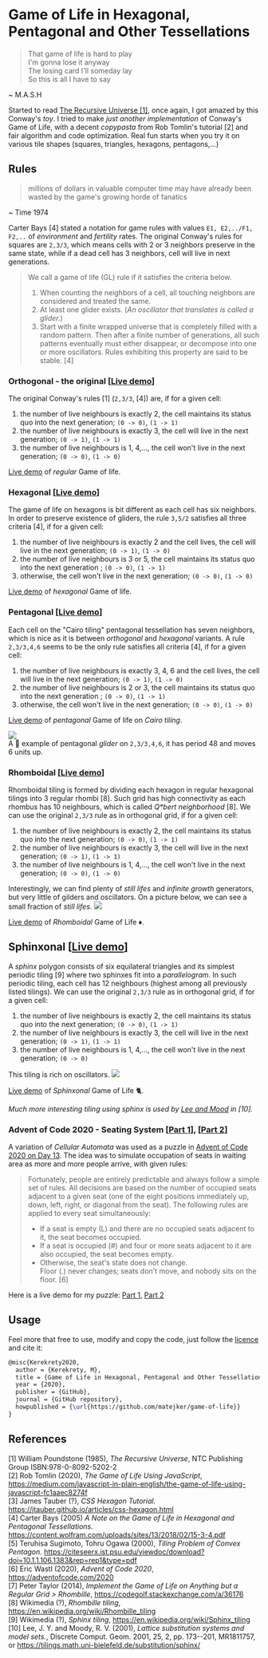 # Game of Life in Hexagonal, Pentagonal and Other Tessellations 
> That game of life is hard to play  
I'm gonna lose it anyway  
The losing card I'll someday lay  
So this is all I have to say  

~ M.A.S.H

Started to read [The Recursive Universe [1]](https://www.amazon.co.uk/Recursive-Universe-Complexity-Scientific-Knowledge/dp/048649098X), 
once again, I got amazed by this Conway's _toy_. I tried to make _just another implementation_ of Conway's Game of Life, with
a decent _copypasta_ from Rob Tomlin's tutorial [2] and fair algorithm and code optimization. Real fun starts when you
try it on various tile shapes (squares, triangles, hexagons, pentagons,...)

## Rules
> millions of dollars in valuable computer time may have already been wasted by the game's growing horde of fanatics

~ Time 1974  

Carter Bays [4] stated a notation for game rules with values `E1, E2,../F1, F2,..` of _environment_ and _fertility_ rates.
The original Conway's rules for squares are `2,3/3`, which means cells with 2 or 3 neighbors preserve in the same state, 
while if a dead cell has 3 neighbors, cell will live in next generations.

>We call a game of life (GL) rule if it satisfies the criteria below.
>1. When counting the neighbors of a cell, all touching neighbors are considered and treated the same.
>2. At least one glider exists. (_An oscillator that translates is called a glider._)
>3. Start with a finite wrapped universe that is completely filled with a random pattern. Then after a finite number of 
generations, all such patterns eventually must either disappear, or decompose into one or more oscillators. 
Rules exhibiting this property are said to be stable. [4]


### Orthogonal - the original [[Live demo](https://matejker.github.io/game-of-life/life.html)]
The original Conway's rules [1] (`2,3/3`, [4]) are, if for a given cell:
1. the number of live neighbours is exactly 2, the cell maintains its status quo into the next generation; `(0 -> 0)`, `(1 -> 1)`
2. the number of live neighbours is exactly 3, the cell will live in the next generation; `(0 -> 1)`, `(1 -> 1)`
3. the number of live neighbours is 1, 4,..., the cell won't live in the next generation; `(0 -> 0)`, `(1 -> 0)`

[Live demo](https://matejker.github.io/game-of-life/life.html) of _regular_ Game of life.

### Hexagonal [[Live demo](https://matejker.github.io/game-of-life/hexagonal.html)]
The game of life on hexagons is bit different as each cell has six neighbors. In order to preserve existence of gliders,
the rule `3,5/2` satisfies all three criteria [4], 
if for a given cell:  
1. the number of live neighbours is exactly 2 and the cell lives, the cell will live in the next generation; `(0 -> 1)`, `(1 -> 0)`  
2. the number of live neighbours is 3 or 5, the cell maintains its status quo into the next generation ; `(0 -> 0)`, `(1 -> 1)`
3. otherwise, the cell won't live in the next generation; `(0 -> 0)`, `(1 -> 0)`

[Live demo](https://matejker.github.io/game-of-life/hexagonal.html) of _hexagonal_ Game of life. 

### Pentagonal [[Live demo](https://matejker.github.io/game-of-life/pentagonal.html)]
Each cell on the "Cairo tiling" pentagonal tessellation has seven neighbors, which is nice as it is between _orthogonal_
and _hexagonal_ variants. A rule `2,3/3,4,6` seems to be the only rule satisfies all criteria [4], 
if for a given cell:  
1. the number of live neighbours is exactly 3, 4, 6 and the cell lives, the cell will live in the next generation; `(0 -> 1)`, `(1 -> 0)`  
2. the number of live neighbours is 2 or 3, the cell maintains its status quo into the next generation ; `(0 -> 0)`, `(1 -> 1)`
3. otherwise, the cell won't live in the next generation; `(0 -> 0)`, `(1 -> 0)`

[Live demo](https://matejker.github.io/game-of-life/pentagonal.html) of _pentagonal_ Game of life on _Cairo tiling_. 

![](./docs/glider/shrimp.png)  
A :fried_shrimp: example of pentagonal _glider_ on `2,3/3,4,6`, it has period 48 and moves 6 units up.


### Rhomboidal [[Live demo](https://matejker.github.io/game-of-life/rhombille.html)]
Rhomboidal tiling is formed by dividing each hexagon in regular hexagonal tilings into 3 regular rhombi [8]. Such grid 
has high connectivity as each rhombus has 10 neighbours, which is called _Q*bert neighborhood_ [8]. We can use the 
original `2,3/3` rule as in orthogonal grid, if for a given cell:
1. the number of live neighbours is exactly 2, the cell maintains its status quo into the next generation; `(0 -> 0)`, `(1 -> 1)`
2. the number of live neighbours is exactly 3, the cell will live in the next generation; `(0 -> 1)`, `(1 -> 1)`
3. the number of live neighbours is 1, 4,..., the cell won't live in the next generation; `(0 -> 0)`, `(1 -> 0)`

Interestingly, we can find plenty of _still lifes_ and _infinite growth_ generators, but very little of gilders and 
oscillators. On a picture below, we can see a small fraction of _still lifes_.
![](./rhomboidal.png)   

[Live demo](https://matejker.github.io/game-of-life/rhombille.html) of _Rhomboidal_ Game of Life :diamonds:.


## Sphinxonal [[Live demo](https://matejker.github.io/game-of-life/sphinx.html)]
A _sphinx_ polygon consists of six equilateral triangles and its simplest periodic tiling [9] where two 
sphinxes fit into a _parallelogram_. In such periodic tiling, each cell has 12 neighbours (highest among all previously
listed tilings). We can use the original `2,3/3` rule as in orthogonal grid, if for a given cell:
1. the number of live neighbours is exactly 2, the cell maintains its status quo into the next generation; `(0 -> 0)`, `(1 -> 1)`
2. the number of live neighbours is exactly 3, the cell will live in the next generation; `(0 -> 1)`, `(1 -> 1)`
3. the number of live neighbours is 1, 4,..., the cell won't live in the next generation; `(0 -> 0)`

This tiling is rich on oscillators. 
![](./sphinx.gif)

[Live demo](https://matejker.github.io/game-of-life/sphinx.html) of _Sphinxonal_ Game of Life :cat2:.

_Much more interesting tiling using _sphinx_ is used by [Lee and Mood](https://tilings.math.uni-bielefeld.de/substitution/sphinx/) in [10]._
### Advent of Code 2020 - Seating System [[Part 1](https://matejker.github.io/game-of-life/aoc.html)], [[Part 2](https://matejker.github.io/game-of-life/aoc2.html)]
A variation of _Cellular Automata_ was used as a puzzle in [Advent of Code 2020 on Day 13](https://adventofcode.com/2020/day/11).
The idea was to simulate occupation of seats in waiting area as more and more people arrive, with given rules:

> Fortunately, people are entirely predictable and always follow a simple set of rules. All decisions are based on the 
number of occupied seats adjacent to a given seat (one of the eight positions immediately up, down, left, right, or 
diagonal from the seat). The following rules are applied to every seat simultaneously: 
> - If a seat is empty (L) and there are no occupied seats adjacent to it, the seat becomes occupied.
> - If a seat is occupied (#) and four or more seats adjacent to it are also occupied, the seat becomes empty.
> - Otherwise, the seat's state does not change.  
> Floor (.) never changes; seats don't move, and nobody sits on the floor. [6]

Here is a live demo for my puzzle: [Part 1](https://matejker.github.io/game-of-life/aoc.html), 
[Part 2](https://matejker.github.io/game-of-life/aoc.html)

## Usage
Feel more that free to use, modify and copy the code, just follow the [licence](./LICENSE.txt) and cite it:

```tex
@misc{Kerekrety2020,
  author = {Kerekrety, M},
  title = {Game of Life in Hexagonal, Pentagonal and Other Tessellations},
  year = {2020},
  publisher = {GitHub},
  journal = {GitHub repository},
  howpublished = {\url{https://github.com/matejker/game-of-life}}
}
```

## References
[1] William Poundstone (1985), _The Recursive Universe_, NTC Publishing Group ISBN:978-0-8092-5202-2  
[2] Rob Tomlin (2020), _The Game of Life Using JavaScript_,  
https://medium.com/javascript-in-plain-english/the-game-of-life-using-javascript-fc1aaec8274f  
[3] James Tauber (?), _CSS Hexagon Tutorial._ https://jtauber.github.io/articles/css-hexagon.html  
[4] Carter Bays (2005) _A Note on the Game of Life in Hexagonal and Pentagonal Tessellations._ 
https://content.wolfram.com/uploads/sites/13/2018/02/15-3-4.pdf  
[5] Teruhisa Sugimoto, Tohru Ogawa (2000), _Tiling Problem of Convex Pentagon._
https://citeseerx.ist.psu.edu/viewdoc/download?doi=10.1.1.106.1383&rep=rep1&type=pdf  
[6] Eric Wastl (2020), _Advent of Code 2020_, https://adventofcode.com/2020   
[7] Peter Taylor (2014), _Implement the Game of Life on Anything but a Regular Grid > Rhombille_, https://codegolf.stackexchange.com/a/36176  
[8] Wikimedia (?), _Rhombille tiling_, https://en.wikipedia.org/wiki/Rhombille_tiling  
[9] Wikimedia (?), _Sphinx tiling_, https://en.wikipedia.org/wiki/Sphinx_tiling  
[10] Lee, J. Y. and Moody, R. V. (2001), _Lattice substitution systems and model sets._, 
Discrete Comput. Geom. 2001, 25, 2, pp. 173--201, MR1811757, or https://tilings.math.uni-bielefeld.de/substitution/sphinx/